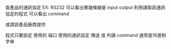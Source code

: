 查產品的通訊協定  EX: RS232
可以看出哪幾條線是 input output
利用讀取該通訊協定的程式  可以看出 command

或請該產品廠商提供

程式只要設定 使用的 端口
使用的通訊協定
傳送 或 判讀  command  通常是16進制字串
